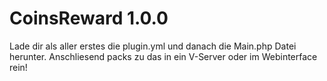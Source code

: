 # CoinsReward 1.0.0
Lade dir als aller erstes die plugin.yml und danach die Main.php Datei herunter. Anschliesend packs zu das in ein V-Server oder im Webinterface rein!
